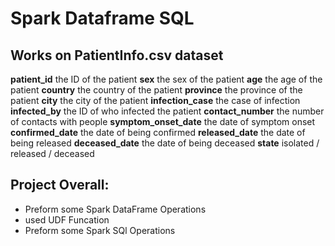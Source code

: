 # Spark Dataframe SQL

## Works on PatientInfo.csv dataset
**patient_id**
the ID of the patient
**sex**
the sex of the patient
**age**
the age of the patient
**country**
the country of the patient
**province**
the province of the patient
**city**
the city of the patient
**infection_case**
the case of infection
**infected_by**
the ID of who infected the patient
**contact_number**
the number of contacts with people
**symptom_onset_date**
the date of symptom onset
**confirmed_date**
the date of being confirmed
**released_date**
the date of being released
**deceased_date**
the date of being deceased
**state**
isolated / released / deceased

## Project Overall:
- Preform some Spark DataFrame Operations
- used UDF Funcation
- Preform some Spark SQl Operations
